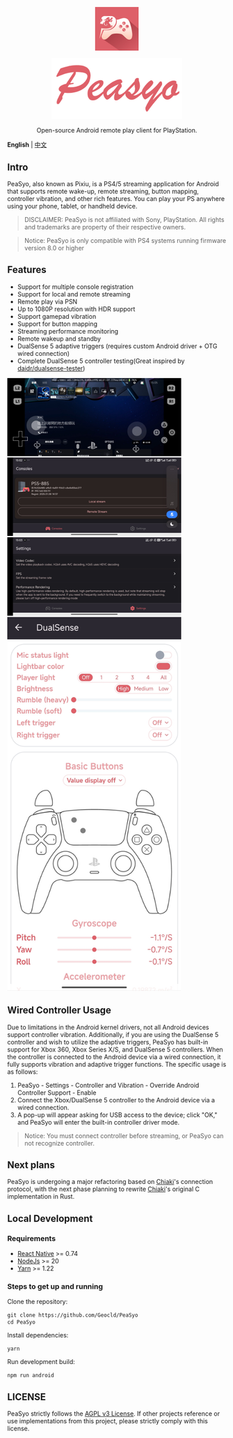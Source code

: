 <p align="center">
  <a href="https://github.com/Geocld/PeaSyo">
    <img src="https://raw.githubusercontent.com/Geocld/PeaSyo/main/images/logo.png" width="100">
  </a>
</p>
<p align="center">
  <a href="https://github.com/Geocld/PeaSyo">
    <img src="https://raw.githubusercontent.com/Geocld/PeaSyo/main/images/logo-text.png" width="300">
  </a>
</p>

<p align="center">
  Open-source Android remote play client for PlayStation.
</p>

**English** | [中文](./README.zh_CN.md)

## Intro

PeaSyo, also known as Pixiu, is a PS4/5 streaming application for Android that supports remote wake-up, remote streaming, button mapping, controller vibration, and other rich features. You can play your PS anywhere using your phone, tablet, or handheld device.

> DISCLAIMER: PeaSyo is not affiliated with Sony, PlayStation. All rights and trademarks are property of their respective owners.

> Notice: PeaSyo is only compatible with PS4 systems running firmware version 8.0 or higher

## Features

- Support for multiple console registration
- Support for local and remote streaming
- Remote play via PSN
- Up to 1080P resolution with HDR support
- Support gamepad vibration
- Support for button mapping
- Streaming performance monitoring
- Remote wakeup and standby
- DualSense 5 adaptive triggers (requires custom Android driver + OTG wired connection)
- Complete DualSense 5 controller testing(Great inspired by [daidr/dualsense-tester](https://github.com/daidr/dualsense-tester))

<img src="https://raw.githubusercontent.com/Geocld/PeaSyo/main/images/game.jpg" width="400" />
<img src="https://github.com/Geocld/PeaSyo/blob/main/images/home.jpg" width="400" /><img src="https://raw.githubusercontent.com/Geocld/PeaSyo/main/images/settings.jpg" width="400" />
<img src="https://raw.githubusercontent.com/Geocld/PeaSyo/main/images/ds5-test.jpg" width="400" />

## Wired Controller Usage
Due to limitations in the Android kernel drivers, not all Android devices support controller vibration. Additionally, if you are using the DualSense 5 controller and wish to utilize the adaptive triggers, PeaSyo has built-in support for Xbox 360, Xbox Series X/S, and DualSense 5 controllers. When the controller is connected to the Android device via a wired connection, it fully supports vibration and adaptive trigger functions. The specific usage is as follows:

1. PeaSyo - Settings - Controller and Vibration - Override Android Controller Support - Enable
2. Connect the Xbox/DualSense 5 controller to the Android device via a wired connection.
3. A pop-up will appear asking for USB access to the device; click "OK," and PeaSyo will enter the built-in controller driver mode.

> Notice: You must connect controller before streaming, or PeaSyo can not recognize controller.


## Next plans
PeaSyo is undergoing a major refactoring based on [Chiaki](https://git.sr.ht/~thestr4ng3r/chiaki)'s connection protocol, with the next phase planning to rewrite [Chiaki](https://git.sr.ht/~thestr4ng3r/chiaki)'s original C implementation in Rust.

## Local Development

### Requirements
- [React Native](https://reactnative.dev/) >= 0.74
- [NodeJs](https://nodejs.org/) >= 20
- [Yarn](https://yarnpkg.com/) >= 1.22

### Steps to get up and running

Clone the repository:

```
git clone https://github.com/Geocld/PeaSyo
cd PeaSyo
```

Install dependencies:

```
yarn
```

Run development build:

```
npm run android
```

## LICENSE
PeaSyo strictly follows the [AGPL v3 License]((./LICENSE)). If other projects reference or use implementations from this project, please strictly comply with this license.
